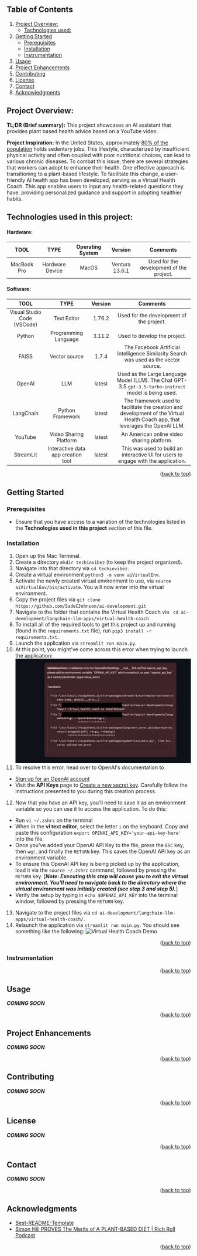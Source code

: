 <a name="readme-top"></a>


<!-- TABLE OF CONTENTS -->
## Table of Contents
  <ol>
    <li>
      <a href="#about-the-project">Project Overview:</a>
      <ul>
        <li><a href="#built-with">Technologies used:</a></li>
      </ul>
    </li>
    <li>
      <a href="#getting-started">Getting Started</a>
      <ul>
        <li><a href="#prerequisites">Prerequisites</a></li>
        <li><a href="#installation">Installation</a></li>  
        <li><a href="#instrumentation">Instrumentation</a></li>  
      </ul>
    </li>
    <li><a href="#usage">Usage</a></li>
    <li><a href="#roadmap">Project Enhancements</a></li>
    <li><a href="#contributing">Contributing</a></li>
    <li><a href="#license">License</a></li>
    <li><a href="#contact">Contact</a></li>
    <li><a href="#acknowledgments">Acknowledgments</a></li>
  </ol>

<!-- ABOUT THE PROJECT -->
## Project Overview:

**TL;DR (Brief summary):** This project showcases an AI assistant that provides plant based health advice based on a YouTube video.



**Project Inspiration:** In the United States, approximately [80% of the population](https://thedesireddesk.com/what-percentage-of-americans-work-desk-jobs/) holds sedentary jobs. This lifestyle, characterized by insufficient physical activity and often coupled with poor nutritional choices, can lead to various chronic diseases. To combat this issue, there are several strategies that workers can adopt to enhance their health. One effective approach is transitioning to a plant-based lifestyle. To facilitate this change, a user-friendly AI health app has been developed, serving as a Virtual Health Coach. This app enables users to input any health-related questions they have, providing personalized guidance and support in adopting healthier habits.


## Technologies used in this project:

#### **Hardware:** 
| **TOOL**       | **TYPE**| **Operating System**| **Version**| **Comments**
| :----------------: | :------: |  :------: | :----: |  :----: | 
| MacBook Pro         |   Hardware Device | MacOS | Ventura 13.6.1 | Used for the development of the project.

#### **Software:**
| **TOOL**       | **TYPE**| **Version**| **Comments**
| :----------------: | :------: | :----: |  :----: | 
| Visual Studio Code (VSCode)         |   Text Editor  | 1.76.2 | Used for the development of the project.
| Python         |   Programming Language   | 3.11.2 | Used to develop the project.
| FAISS       |  Vector source | 1.7.4 | The Facebook Artificial Intelligence Similarity Search was used as the vector source.
| OpenAI         |   LLM   | latest | Used as the Large Language Model (LLM). The Chat GPT-3.5 `gpt-3.5-turbo-instruct` model is being used. 
| LangChain       |  Python Framework  | latest | The framework used to facilitate the creation and development of the Virtual Health Coach app, that leverages the OpenAI LLM.
| YouTube       |  Video Sharing Platform  | latest | An American online video sharing platform.
| StreamLit       | Interactive data app creation tool | latest | This was used to build an interactive UI for users to engage with the application.









<p align="right">(<a href="#readme-top">back to top</a>)</p>


<!-- GETTING STARTED -->
## Getting Started

### Prerequisites
- Ensure that you have access to a variation of the technologies listed in the **Technologies used in this project** section of this file.

### Installation
1. Open up the Mac Terminal.
2. Create a directory `mkdir techievibez` (to keep the project organized).
3. Navigate into that directory via `cd techievibez`.
4. Create a virtual environment `python3 -m venv aiVirtualEnv`.
5. Activate the newly created virtual environment to use, via `source aiVirtualEnv/bin/activate`. You will now enter into the virtual environment.
6. Copy the project files via `git clone https://github.com/SadeCJohnson/ai-development.git`
7. Navigate to the folder that contains the Virtual Health Coach via ` cd ai-development/langchain-llm-apps/virtual-health-coach`
8. To install all of the required tools to get this project up and running (found in the `requirements.txt` file), run `pip3 install -r requirements.txt`.
9. Launch the application via `streamlit run main.py`.
10. At this point, you might've come across this error when trying to launch the application:
![Open AI Key Required](/langchain-llm-apps/virtual-health-coach/supporting-images/OPENAI-Key-Required.png)
11. To resolve this error, head over to OpenAI's documentation to 
  * [Sign up for an OpenAI account](https://platform.openai.com/signup)
  * Visit the **API Keys** page to [Create a new secret key](https://platform.openai.com/account/api-keys). Carefully follow the instructions presented to you during this creation process.
12. Now that you have an API key, you'll need to save it as an environment variable so you can use it to access the application. To do this:
  * Run `vi ~/.zshrc` on the terminal
  * When in the **vi text editor**, select the letter `i` on the keyboard. Copy and paste this configuration `export OPENAI_API_KEY='your-api-key-here'` into the file.
  * Once you've added your OpenAI API Key to the file, press the `ESC` key, then `wq!`, and finally the `RETURN` key. This saves the OpenAI API key as an environment variable.
  * To ensure this OpenAI API key is being picked up by the application, load it via the `source ~/.zshrc` command, followed by pressing the `RETURN` key. [***Note: Executing this step will cause you to exit the virtual environment. You'll need to navigate back to the directory where the virtual environment was initially created  (see step 3 and step 5).***]
  * Verify the setup by typing in `echo $OPENAI_API_KEY` into the terminal window, followed by pressing the `RETURN` key. 
13. Navigate to the project files via `cd ai-development/langchain-llm-apps/virtual-health-coach/`.
14. Relaunch the application via `streamlit run main.py`. You should see something like the following:
![Virtual Health Coach Demo](/langchain-llm-apps/virtual-health-coach/supporting-images/VirtualHealthCoachDemo.gif)

<p align="right">(<a href="#readme-top">back to top</a>)</p>

### Instrumentation
<p align="right">(<a href="#readme-top">back to top</a>)</p>


<!-- USAGE EXAMPLES -->
## Usage
***COMING SOON***
<p align="right">(<a href="#readme-top">back to top</a>)</p>


<!-- Project Enhancements -->
## Project Enhancements
***COMING SOON***
<p align="right">(<a href="#readme-top">back to top</a>)</p>


<!-- Contributing -->
## Contributing
***COMING SOON***
<p align="right">(<a href="#readme-top">back to top</a>)</p>


<!-- License -->
## License
***COMING SOON***
<p align="right">(<a href="#readme-top">back to top</a>)</p>

<!-- Contact -->
## Contact
***COMING SOON***
<p align="right">(<a href="#readme-top">back to top</a>)</p>









<!-- ACKNOWLEDGMENTS -->
## Acknowledgments


* [Best-README-Template](https://github.com/othneildrew/Best-README-Template/tree/master)
* [Simon Hill PROVES The Merits of A PLANT-BASED DIET | Rich Roll Podcast](https://www.youtube.com/watch?v=a3PjNwXd09M)
<p align="right">(<a href="#readme-top">back to top</a>)</p>
